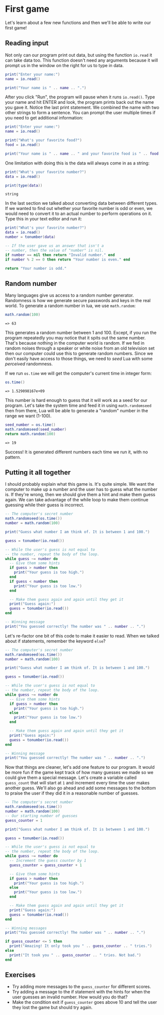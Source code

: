 # First game

Let's learn about a few new functions and then we'll be able to write our first game!

## Reading input 

Not only can our program print out data, but using the function `io.read` it can take data too.
This function doesn't need any arguments because it will prompt us in the window on the right for us to type in data.

```lua
print("Enter your name:")
name = io.read()

print("Your name is " .. name .. ".")
```

After you click "Run", the program will pause when it runs `io.read()`.
Type your name and hit ENTER and look, the program prints back out the name you gave it.
Notice the last print statement. We combined the name with two other strings to form a sentence.
You can prompt the user multiple times if you need to get additional information:

```lua
print("Enter your name:")
name = io.read()

print("What's your favorite food?")
food = io.read()

print("Your name is " .. name .. " and your favorite food is " .. food .. ".")
```

One limitation with doing this is the data will always come in as a string:

```lua
print("What's your favorite number?")
data = io.read()

print(type(data))
```
```
string
```
In the last section we talked about converting data between different types.
If we wanted to find out whether your favorite number is odd or even, we would need to convert it to an actual number to perform operations on it.
Type this in your text editor and run it:

```lua
print("What's your favorite number?")
data = io.read()
number = tonumber(data)

-- If the user gave us an answer that isn't a
-- number, then the value of "number" is nil.
if number == nil then return "Invalid number." end
if number % 2 == 0 then return "Your number is even." end

return "Your number is odd."
```

## Random number

Many languages give us access to a random number generator.
Randomness is how we generate secure passwords and keys in the real world.
To generate a random number in lua, we use `math.random`:

```lua
math.random(100)
```
```
=> 63
```

This generates a random number between 1 and 100.
Except, if you run the program repeatedly you may notice that it spits out the same number.
That's because nothing in the computer world is random.
If we fed in random noises through a speaker or white noise from an old television set then our computer could use this to generate random numbers.
Since we don't easily have access to those things, we need to *seed* Lua with some *perceived* randomness.

If we run `os.time` we will get the computer's current time in integer form:

```lua
os.time()
```
```
=> 1.529098167e+09
```

This number is hard enough to guess that it will work as a seed for our program.
Let's take the system time and feed it in using `math.randomseed` then from there, Lua will be able to generate a "random" number in the range we want (1-100).

```lua
seed_number = os.time()
math.randomseed(seed_number)
return math.random(100)
```
```
=> 19
```

Success!
It is generated different numbers each time we run it, with no pattern.

## Putting it all together

I should probably explain what this game is.
It's quite simple.
We want the computer to make up a number and the user has to guess what the number is.
If they're wrong, then we should give them a hint and make them guess again.
We can take advantage of the while loop to make them continue guessing while their guess is incorrect.

```lua
-- The computer's secret number
math.randomseed(os.time())
number = math.random(100)

print("Guess what number I am think of. It is between 1 and 100.")

guess = tonumber(io.read())

-- While the user's guess is not equal to
-- the number, repeat the body of the loop.
while guess ~= number do
  -- Give them some hints
  if guess > number then
    print("Your guess is too high.")
  end
  if guess < number then
    print("Your guess is too low.")
  end

  -- Make them guess again and again until they get it
  print("Guess again:")
  guess = tonumber(io.read())
end

-- Winning message
print("You guessed correctly! The number was " .. number .. ".")
```

Let's re-factor one bit of this code to make it easier to read.
When we talked about if statements, remember the keyword `else`?

```lua
-- The computer's secret number
math.randomseed(os.time())
number = math.random(100)

print("Guess what number I am think of. It is between 1 and 100.")

guess = tonumber(io.read())

-- While the user's guess is not equal to
-- the number, repeat the body of the loop.
while guess ~= number do
  -- Give them some hints
  if guess > number then
    print("Your guess is too high.")
  else
    print("Your guess is too low.")
  end

  -- Make them guess again and again until they get it
  print("Guess again:")
  guess = tonumber(io.read())
end

-- Winning message
print("You guessed correctly! The number was " .. number .. ".")
```

Now that things are cleaner, let's add one feature to our program.
It would be more fun if the game kept track of how many guesses we made so we could give them a special message.
Let's create a variable called `guess_count` that will start at `1` and increment every time the user makes another guess.
We'll also go ahead and add some messages to the bottom to praise the user if they did it in a reasonable number of guesses.

```lua
-- The computer's secret number
math.randomseed(os.time())
number = math.random(100)
-- Our starting number of guesses
guess_counter = 1

print("Guess what number I am think of. It is between 1 and 100.")

guess = tonumber(io.read())

-- While the user's guess is not equal to
-- the number, repeat the body of the loop.
while guess ~= number do
  -- Increment the guess counter by 1
  guess_counter = guess_counter + 1

  -- Give them some hints
  if guess > number then
    print("Your guess is too high.")
  else
    print("Your guess is too low.")
  end

  -- Make them guess again and again until they get it
  print("Guess again:")
  guess = tonumber(io.read())
end

-- Winning messages
print("You guessed correctly! The number was " .. number .. ".")

if guess_counter <= 5 then
  print("Amazing! It only took you " .. guess_counter .. " tries.")
else
  print("It took you " .. guess_counter .. " tries. Not bad.")
end
```

## Exercises

- Try adding more messages to the `guess_counter` for different scores.
- Try adding a message to the if statement with the hints for when the user guesses an invalid number. How would you do that?
- Make the condition exit if `guess_counter` goes above 10 and tell the user they lost the game but should try again.
